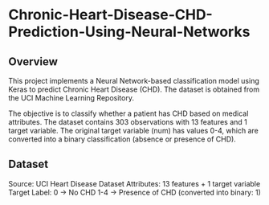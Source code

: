 # Chronic-Heart-Disease-CHD-Prediction-Using-Neural-Networks

## Overview

This project implements a Neural Network-based classification model using Keras to predict Chronic Heart Disease (CHD). The dataset is obtained from the UCI Machine Learning Repository.

The objective is to classify whether a patient has CHD based on medical attributes. The dataset contains 303 observations with 13 features and 1 target variable. The original target variable (num) has values 0-4, which are converted into a binary classification (absence or presence of CHD).

## Dataset

Source: UCI Heart Disease Dataset
Attributes: 13 features + 1 target variable
Target Label:
0 → No CHD
1-4 → Presence of CHD (converted into binary: 1)
